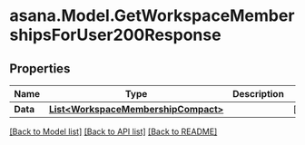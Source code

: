 
# asana.Model.GetWorkspaceMembershipsForUser200Response

## Properties

Name | Type | Description | Notes
------------ | ------------- | ------------- | -------------
**Data** | [**List&lt;WorkspaceMembershipCompact&gt;**](WorkspaceMembershipCompact.md) |  | [optional] 

[[Back to Model list]](../README.md#documentation-for-models)
[[Back to API list]](../README.md#documentation-for-api-endpoints)
[[Back to README]](../README.md)

